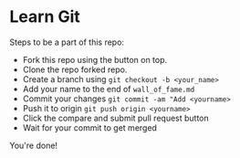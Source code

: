 # Learn Git

Steps to be a part of this repo:
* Fork this repo using the button on top.
* Clone the repo forked repo.
* Create a branch using `git checkout -b <your_name>`
* Add your name to the end of `wall_of_fame.md`
* Commit your changes `git commit -am "Add <yourname>`
* Push it to origin `git push origin <yourname>`
* Click the compare and submit pull request button
* Wait for your commit to get merged

You're done!


